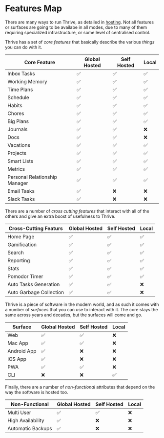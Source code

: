 # Features Map

There are many ways to run Thrive, as detailed in [hosting](concepts/hosting-options.md).
Not all features or surfaces are going to be availabe in all modes, due to many
of them requiring specialized infrastructure, or some level of centralised
control.

Thrive has a set of _core features_ that basically describe the various
_things_ you can do with it.

| Core Feature | Global Hosted | Self Hosted | Local |
|---------|--------------|-------------|--------|
| Inbox Tasks | ✅ | ✅ | ✅ |
| Working Memory | ✅ | ✅ | ✅ |
| Time Plans | ✅ | ✅ | ✅ |
| Schedule | ✅ | ✅ | ✅ |
| Habits | ✅ | ✅ | ✅ |
| Chores | ✅ | ✅ | ✅ |
| Big Plans | ✅ | ✅ | ✅ |
| Journals | ✅ | ✅ | ❌ |
| Docs | ✅ | ✅ | ❌ |
| Vacations | ✅ | ✅ | ✅ |
| Projects | ✅ | ✅ | ✅ |
| Smart Lists | ✅ | ✅ | ✅ |
| Metrics | ✅ | ✅ | ✅ |
| Personal Relationship Manager | ✅ | ✅ | ✅ |
| Email Tasks | ✅ | ❌ | ❌ |
| Slack Tasks | ✅ | ❌ | ❌ |

There are a number of _cross cutting features_ that interact with
all of the others and give an extra boost of usefulness to Thrive.

| Cross-Cutting Featurs | Global Hosted | Self Hosted | Local |
|---------|--------------|-------------|--------|
| Home Page | ✅ | ✅ | ✅ |
| Gamification | ✅ | ✅ | ✅ |
| Search | ✅ | ✅ | ✅ |
| Reporting | ✅ | ✅ | ✅ |
| Stats | ✅ | ✅ | ✅ |
| Pomodor Timer | ✅ | ✅ | ✅ |
| Auto Tasks Generation | ✅ | ✅ | ❌ |
| Auto Garbage Collection | ✅ | ✅ | ❌ |

Thrive is a piece of software in the modern world, and as such it
comes with a number of _surfaces_ that you can use to interact with it.
The core stays the same across years and decades, but the surfaces will
come and go.

| Surface | Global Hosted | Self Hosted | Local |
|---------|--------------|-------------|--------|
| Web | ✅ | ✅ | ❌ |
| Mac App | ✅ | ✅ | ❌ |
| Android App | ✅ | ❌ | ❌ |
| iOS App | ✅ | ❌ | ❌ |
| PWA | ✅ | ✅ | ❌ |
| CLI | ❌ | ❌ | ✅ |

Finally, there are a number of _non-functional_ attributes that
depend on the way the software is hosted too.

| Non-Functional | Global Hosted | Self Hosted | Local |
|---------|--------------|-------------|--------|
| Multi User | ✅ | ✅ | ❌ |
| High Availability | ✅ | ❌ | ❌ |
| Automatic Backups | ✅ | ❌ | ❌ |
